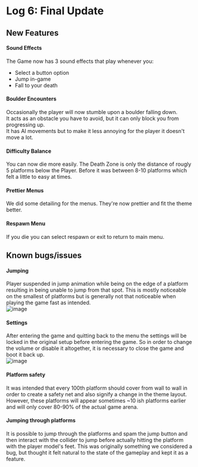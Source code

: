 # Log 6: Final Update

## New Features

#### Sound Effects

The Game now has 3 sound effects that play whenever you:  
- Select a button option
- Jump in-game
- Fall to your death

#### Boulder Encounters

Occasionally the player will now stumble upon a boulder falling down.  
It acts as an obstacle you have to avoid, but it can only block you from progressing up.  
It has AI movements but to make it less annoying for the player it doesn't move a lot.  
 
#### Difficulty Balance

You can now die more easily. The Death Zone is only the distance of rougly 5 platforms below the Player. Before it was between 8-10 platforms which felt a little to easy at times.

#### Prettier Menus

We did some detailing for the menus. They're now prettier and fit the theme better.  


#### Respawn Menu

If you die you can select respawn or exit to return to main menu.  


## Known bugs/issues

#### Jumping
Player suspended in jump animation while being on the edge of a platform resulting in being unable to jump from that spot. This is mostly noticeable on the smallest of platforms but is generally not that noticeable when playing the game fast as intended.  
![image](https://github.com/Esben-Andreas-Madsen/GMD1_Ascendia/assets/102215807/1d28d315-afdb-44e8-8b67-1ece2ed1fe10)

#### Settings
After entering the game and quitting back to the menu the settings will be locked in the original setup before entering the game. So in order to change the volume or disable it altogether, it is necessary to close the game and boot it back up.  
![image](https://github.com/Esben-Andreas-Madsen/GMD1_Ascendia/assets/102215807/f3948e05-104d-4a61-83ab-6ccb3315b971)

#### Platform safety
It was intended that every 100th platform should cover from wall to wall in order to create a safety net and also signify a change in the theme layout. However, these platforms will appear sometimes ~10 ish platforms earlier and will only cover 80-90% of the actual game arena.

#### Jumping through platforms
It is possible to jump through the platforms and spam the jump button and then interact with the collider to jump before actually hitting the platform with the player model's feet. This was originally something we considered a bug, but thought it felt natural to the state of the gameplay and kept it as a feature.






